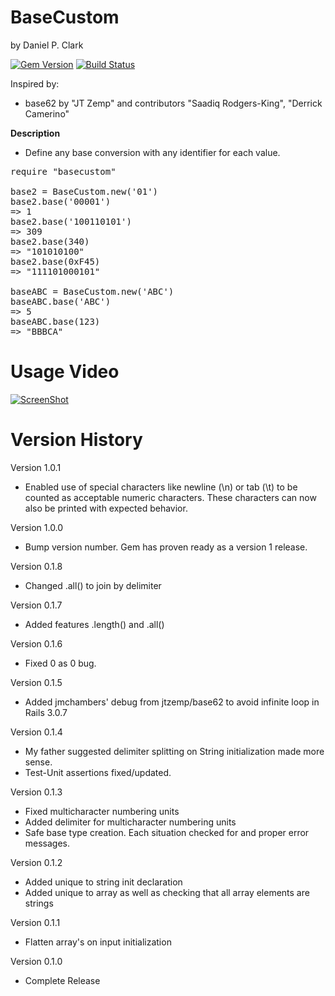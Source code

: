 # BaseCustom
by Daniel P. Clark

[![Gem Version](https://badge.fury.io/rb/basecustom.svg)](http://badge.fury.io/rb/basecustom)
[![Build Status](https://travis-ci.org/danielpclark/BaseCustom.svg)](https://travis-ci.org/danielpclark/BaseCustom)

Inspired by:
* base62 by "JT Zemp" and contributors "Saadiq Rodgers-King", "Derrick Camerino"

**Description**
* Define any base conversion with any identifier for each value.

<pre>require "basecustom"

base2 = BaseCustom.new('01')
base2.base('00001')
=> 1
base2.base('100110101')
=> 309
base2.base(340)
=> "101010100"
base2.base(0xF45)
=> "111101000101"

baseABC = BaseCustom.new('ABC')
baseABC.base('ABC')
=> 5
baseABC.base(123)
=> "BBBCA"
</pre>

# Usage Video

[![ScreenShot](http://img.youtube.com/vi/b7TdvicxIrs/0.jpg)](http://www.youtube.com/embed/b7TdvicxIrs)

# Version History

Version 1.0.1
* Enabled use of special characters like newline (\n) or tab (\t) to be counted
  as acceptable numeric characters.  These characters can now also be printed with
  expected behavior.

Version 1.0.0
* Bump version number. Gem has proven ready as a version 1 release.

Version 0.1.8
* Changed .all() to join by delimiter

Version 0.1.7
* Added features .length() and .all()

Version 0.1.6
* Fixed 0 as 0 bug.

Version 0.1.5
* Added jmchambers' debug from jtzemp/base62 to avoid infinite loop in Rails 3.0.7

Version 0.1.4
* My father suggested delimiter splitting on String initialization made more sense.
* Test-Unit assertions fixed/updated.

Version 0.1.3
* Fixed multicharacter numbering units
* Added delimiter for multicharacter numbering units
* Safe base type creation.  Each situation checked for and proper error messages.

Version 0.1.2
* Added unique to string init declaration
* Added unique to array as well as checking that all array elements are strings

Version 0.1.1
* Flatten array's on input initialization

Version 0.1.0
* Complete Release
